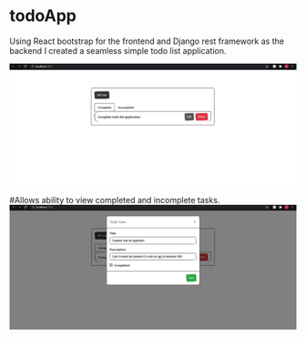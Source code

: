 ﻿# todoApp
Using React bootstrap for the frontend and Django rest framework as the backend I created a seamless simple todo list application.


![Screenshot](gitProject1.PNG)

#Allows ability to view completed and incomplete tasks.
![Screenshot](gitProject2.PNG)
